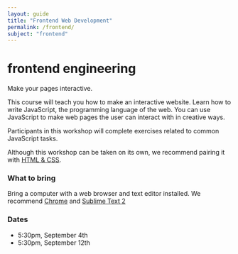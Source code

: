 ```yaml
---
layout: guide
title: "Frontend Web Development"
permalink: /frontend/
subject: "frontend"
---
```


<h1>frontend engineering</h1>
<div class="intro">Make your pages interactive.</div>

<section>
  <p>This course will teach you how to make an interactive website. Learn how to write JavaScript, the programming language of the web. You can use JavaScript to make web pages the user can interact with in creative ways.
  <p>Participants in this workshop will complete exercises related to common JavaScript tasks.
  <p>Although this workshop can be taken on its own, we recommend pairing it with <a href="{{ "/html" | prepend: site.baseurl }}">HTML & CSS</a>.
</section>
<section>
  <h3>What to bring</h3>
  <p>Bring a computer with a web browser and text editor installed. We recommend <a href="chrome.com">Chrome</a> and <a href="sublimetext.com">Sublime Text 2</a>
</section>
<section>
  <h3>Dates</h3>
  <ul>
    <li>5:30pm, September 4th</li>
    <li>5:30pm, September 12th</li>
  </ul>
</section>
